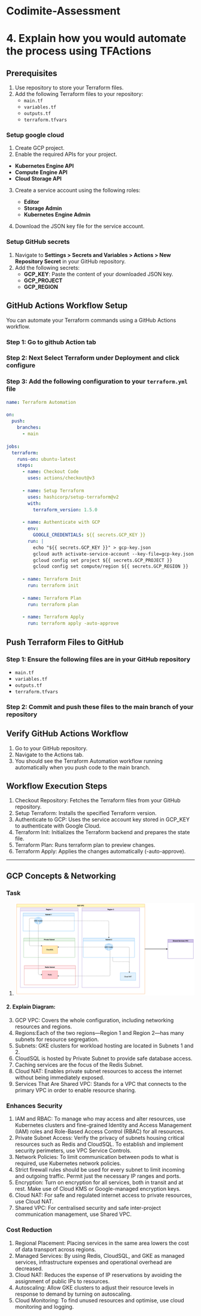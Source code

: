 # Codimite-Assessment

# 4. Explain how you would automate the process using TFActions

## Prerequisites

1. Use repository to store your Terraform files.
2. Add the following Terraform files to your repository:
   - `main.tf`
   - `variables.tf`
   - `outputs.tf`
   - `terraform.tfvars`

### Setup google cloud

1. Create GCP project.
2. Enable the required APIs for your project.

- **Kubernetes Engine API**
- **Compute Engine API**
- **Cloud Storage API**

3. Create a service account using the following roles:

   - **Editor**
   - **Storage Admin**
   - **Kubernetes Engine Admin**

4. Download the JSON key file for the service account.

### Setup GitHub secrets

1. Navigate to **Settings > Secrets and Variables > Actions > New Repository Secret** in your GitHub repository.
2. Add the following secrets:
   - **GCP_KEY**: Paste the content of your downloaded JSON key.
   - **GCP_PROJECT**
   - **GCP_REGION**

## GitHub Actions Workflow Setup

You can automate your Terraform commands using a GitHub Actions workflow.

### Step 1: Go to github Action tab

### Step 2: Next Select Terraform under Deployment and click configure

### Step 3: Add the following configuration to your `terraform.yml` file

```yaml
name: Terraform Automation

on:
  push:
    branches:
      - main

jobs:
  terraform:
    runs-on: ubuntu-latest
    steps:
      - name: Checkout Code
        uses: actions/checkout@v3

      - name: Setup Terraform
        uses: hashicorp/setup-terraform@v2
        with:
          terraform_version: 1.5.0

      - name: Authenticate with GCP
        env:
          GOOGLE_CREDENTIALS: ${{ secrets.GCP_KEY }}
        run: |
          echo "${{ secrets.GCP_KEY }}" > gcp-key.json
          gcloud auth activate-service-account --key-file=gcp-key.json
          gcloud config set project ${{ secrets.GCP_PROJECT }}
          gcloud config set compute/region ${{ secrets.GCP_REGION }}

      - name: Terraform Init
        run: terraform init

      - name: Terraform Plan
        run: terraform plan

      - name: Terraform Apply
        run: terraform apply -auto-approve
```

## Push Terraform Files to GitHub

### Step 1: Ensure the following files are in your GitHub repository

- `main.tf`
- `variables.tf`
- `outputs.tf`
- `terraform.tfvars`

### Step 2: Commit and push these files to the main branch of your repository

## Verify GitHub Actions Workflow

1. Go to your GitHub repository.
2. Navigate to the Actions tab.
3. You should see the Terraform Automation workflow running automatically when you push code to the main branch.

## Workflow Execution Steps

1. Checkout Repository: Fetches the Terraform files from your GitHub repository.
2. Setup Terraform: Installs the specified Terraform version.
3. Authenticate to GCP: Uses the service account key stored in GCP_KEY to authenticate with Google Cloud.
4. Terraform Init: Initializes the Terraform backend and prepares the state file.
5. Terraform Plan: Runs terraform plan to preview changes.
6. Terraform Apply: Applies the changes automatically (-auto-approve).

---

## GCP Concepts & Networking

### Task

1.  ![Architectural Diagram](img/GCP%20Concepts%20&%20Networking.png)

#### 2. Explain Diagram:

3. GCP VPC: Covers the whole configuration, including networking resources and regions.
4. Regions:Each of the two regions—Region 1 and Region 2—has many subnets for resource segregation.
5. Subnets: GKE clusters for workload hosting are located in Subnets 1 and 2.
6. CloudSQL is hosted by Private Subnet to provide safe database access.
7. Caching services are the focus of the Redis Subnet.
8. Cloud NAT: Enables private subnet resources to access the internet without being immediately exposed.
9. Services That Are Shared VPC: Stands for a VPC that connects to the primary VPC in order to enable resource sharing.

### Enhances Security

1. IAM and RBAC: To manage who may access and alter resources, use Kubernetes clusters and fine-grained Identity and Access Management (IAM) roles and Role-Based Access Control (RBAC) for all resources.
2. Private Subnet Access: Verify the privacy of subnets housing critical resources such as Redis and CloudSQL. To establish and implement security perimeters, use VPC Service Controls.
3. Network Policies: To limit communication between pods to what is required, use Kubernetes network policies.
4. Strict firewall rules should be used for every subnet to limit incoming and outgoing traffic. Permit just the necessary IP ranges and ports.
5. Encryption: Turn on encryption for all services, both in transit and at rest. Make use of Cloud KMS or Google-managed encryption keys.
6. Cloud NAT: For safe and regulated internet access to private resources, use Cloud NAT.
7. Shared VPC: For centralised security and safe inter-project communication management, use Shared VPC.

### Cost Reduction

1. Regional Placement: Placing services in the same area lowers the cost of data transport across regions.
2. Managed Services: By using Redis, CloudSQL, and GKE as managed services, infrastructure expenses and operational overhead are decreased.
3. Cloud NAT: Reduces the expense of IP reservations by avoiding the assignment of public IPs to resources.
4. Autoscaling: Allow GKE clusters to adjust their resource levels in response to demand by turning on autoscaling.
5. Cloud Monitoring: To find unused resources and optimise, use cloud monitoring and logging.
